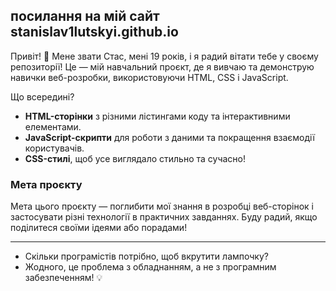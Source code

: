 посилання на мій сайт stanislav1lutskyi.github.io
---
Привіт! 👋 Мене звати Стас, мені 19 років, і я радий вітати тебе у своєму репозиторії! Це — мій навчальний проєкт, де я вивчаю та демонструю навички веб-розробки, використовуючи HTML, CSS і JavaScript.

Що всередині?

- **HTML-сторінки** з різними лістингами коду та інтерактивними елементами.
- **JavaScript-скрипти** для роботи з даними та покращення взаємодії користувачів.
- **CSS-стилі**, щоб усе виглядало стильно та сучасно!

### Мета проєкту

Мета цього проєкту — поглибити мої знання в розробці веб-сторінок і застосувати різні технології в практичних завданнях. Буду радий, якщо поділитеся своїми ідеями або порадами!


---
- Скільки програмістів потрібно, щоб вкрутити лампочку?  
- Жодного, це проблема з обладнанням, а не з програмним забезпеченням! 💡
